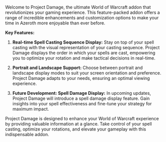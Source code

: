 Welcome to Project Damage, the ultimate World of Warcraft addon that revolutionizes your gaming experience. This feature-packed addon offers a range of incredible enhancements and customization options to make your time in Azeroth more enjoyable than ever before.

**Key Features:**

1. **Real-time Spell Casting Sequence Display:** Stay on top of your spell casting with the visual representation of your casting sequence. Project Damage displays the order in which your spells are cast, empowering you to optimize your rotation and make tactical decisions in real-time.

2. **Portrait and Landscape Support:** Choose between portrait and landscape display modes to suit your screen orientation and preference. Project Damage adapts to your needs, ensuring an optimal viewing experience.

3. **Future Development: Spell Damage Display:** In upcoming updates, Project Damage will introduce a spell damage display feature. Gain insights into your spell effectiveness and fine-tune your strategy for maximum impact.

Project Damage is designed to enhance your World of Warcraft experience by providing valuable information at a glance. Take control of your spell casting, optimize your rotations, and elevate your gameplay with this indispensable addon.
